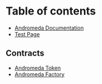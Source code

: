 # Table of contents

* [Andromeda Documentation](README.md)
* [Test Page](test-page.md)

## Contracts

* [Andromeda Token](contracts/andromeda-token.md)
* [Andromeda Factory](contracts/andromeda-factory.md)

